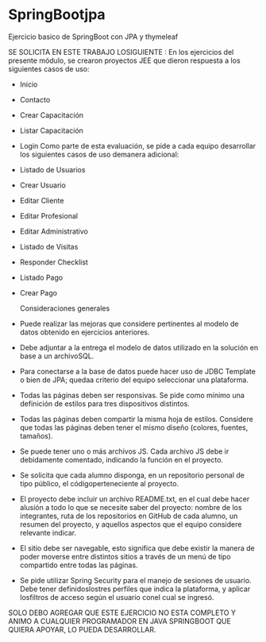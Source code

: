 # SpringBootjpa
Ejercicio basico de SpringBoot con JPA y thymeleaf 

SE SOLICITA EN ESTE TRABAJO LOSIGUIENTE : 
En los ejercicios del presente módulo, se crearon proyectos JEE que dieron respuesta a los
siguientes casos de uso:
- Inicio
- Contacto
- Crear Capacitación
- Listar Capacitación
- Login
Como parte de esta evaluación, se pide a cada equipo desarrollar los siguientes casos de uso
demanera adicional:

- Listado de Usuarios
- Crear Usuario
- Editar Cliente
- Editar Profesional
- Editar Administrativo
- Listado de Visitas
- Responder Checklist
- Listado Pago
- Crear Pago

  Consideraciones generales
- Puede realizar las mejoras que considere pertinentes al modelo de datos obtenido
en ejercicios anteriores.
- Debe adjuntar a la entrega el modelo de datos utilizado en la solución en base a un
archivoSQL.
- Para conectarse a la base de datos puede hacer uso de JDBC Template o bien de JPA;
quedaa criterio del equipo seleccionar una plataforma.
- Todas las páginas deben ser responsivas. Se pide como mínimo una definición de
estilos para tres dispositivos distintos.
- Todas las páginas deben compartir la misma hoja de estilos. Considere que todas las
páginas deben tener el mismo diseño (colores, fuentes, tamaños).
- Se puede tener uno o más archivos JS. Cada archivo JS debe ir debidamente
comentado, indicando la función en el proyecto.
- Se solicita que cada alumno disponga, en un repositorio personal de tipo público, el
códigoperteneciente al proyecto.
- El proyecto debe incluir un archivo README.txt, en el cual debe hacer alusión a todo
lo que se necesite saber del proyecto: nombre de los integrantes, ruta de los
repositorios en GitHub de cada alumno, un resumen del proyecto, y aquellos
aspectos que el equipo considere relevante indicar.
- El sitio debe ser navegable, esto significa que debe existir la manera de poder
moverse entre distintos sitios a través de un menú de tipo compartido entre todas
las páginas.
- Se pide utilizar Spring Security para el manejo de sesiones de usuario. Debe tener
definidoslostres perfiles que indica la plataforma, y aplicar losfiltros de acceso según
el usuario conel cual se ingresó.

SOLO DEBO AGREGAR QUE ESTE EJERCICIO NO ESTA COMPLETO Y ANIMO A CUALQUIER PROGRAMADOR EN JAVA SPRINGBOOT QUE QUIERA APOYAR, LO PUEDA DESARROLLAR.
